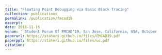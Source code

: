 ```yaml
---
title: "Floating Point Debugging via Basic Block Tracing"
collection: publications
permalink: /publication/fmcad19
excerpt:
date: 2018-11-16
venue: ' Student Forum Of FMCAD’19, San Jose, California, USA, October 2019 (Under Submission)'
paperurl: https://staheri.github.io/files/FMCAD19.pdf
paperppt: https://staheri.github.io/files/uc.pdf
citation:
---
```

